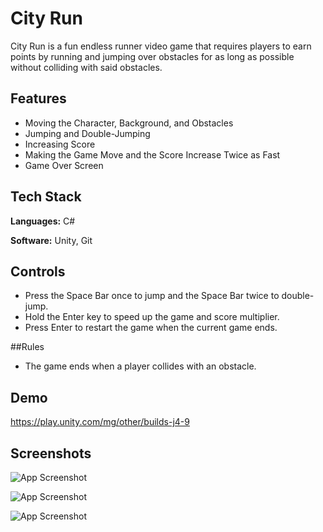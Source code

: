# City Run

City Run is a fun endless runner video game that requires players to earn points by running and jumping over obstacles for as long as possible without colliding with said obstacles.

## Features

- Moving the Character, Background, and Obstacles
- Jumping and Double-Jumping
- Increasing Score
- Making the Game Move and the Score Increase Twice as Fast
- Game Over Screen

## Tech Stack

**Languages:** C#

**Software:** Unity, Git

## Controls

- Press the Space Bar once to jump and the Space Bar twice to double-jump.
- Hold the Enter key to speed up the game and score multiplier.
- Press Enter to restart the game when the current game ends.

##Rules

- The game ends when a player collides with an obstacle.

## Demo

https://play.unity.com/mg/other/builds-j4-9

## Screenshots

![App Screenshot](https://static.wixstatic.com/media/99e2b2_4aaa554110fc48008f711c55beb09b6c~mv2.jpg/v1/fill/w_878,h_427,al_c,q_85,enc_auto/99e2b2_4aaa554110fc48008f711c55beb09b6c~mv2.jpg)

![App Screenshot](https://static.wixstatic.com/media/99e2b2_045f0f1a27864ec39bdf44c322a094fe~mv2.jpg/v1/fill/w_878,h_427,al_c,q_85,enc_auto/99e2b2_045f0f1a27864ec39bdf44c322a094fe~mv2.jpg)

![App Screenshot](https://static.wixstatic.com/media/99e2b2_08bfda787d6542bea3724c342271da08~mv2.jpg/v1/fill/w_878,h_427,al_c,q_85,enc_auto/99e2b2_08bfda787d6542bea3724c342271da08~mv2.jpg)
